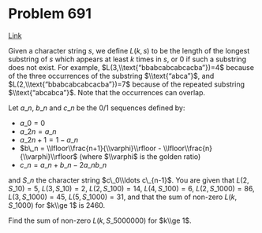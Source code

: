 # Problem 691

[Link](https://projecteuler.net/problem=691)

Given a character string $s$, we define $L(k,s)$ to be the length of the longest substring of $s$ which appears at least $k$ times in $s$, or $0$ if such a substring does not exist. For example, $L(3,\\text{“bbabcabcabcacba”})=4$ because of the three occurrences of the substring $\\text{“abca”}$, and $L(2,\\text{“bbabcabcabcacba”})=7$ because of the repeated substring $\\text{“abcabca”}$. Note that the occurrences can overlap.

Let $a\_n$, $b\_n$ and $c\_n$ be the $0/1$ sequences defined by:

*   $a\_0 = 0$
*   $a\_{2n} = a\_{n}$
*   $a\_{2n+1} = 1-a\_{n}$
*   $b\_n = \\lfloor\\frac{n+1}{\\varphi}\\rfloor - \\lfloor\\frac{n}{\\varphi}\\rfloor$ (where $\\varphi$ is the golden ratio)
*   $c\_n = a\_n + b\_n - 2a\_nb\_n$

and $S\_n$ the character string $c\_0\\ldots c\_{n-1}$. You are given that $L(2,S\_{10})=5$, $L(3,S\_{10})=2$, $L(2,S\_{100})=14$, $L(4,S\_{100})=6$, $L(2,S\_{1000})=86$, $L(3,S\_{1000}) = 45$, $L(5,S\_{1000}) = 31$, and that the sum of non-zero $L(k,S\_{1000})$ for $k\\ge 1$ is $2460$.

Find the sum of non-zero $L(k,S\_{5000000})$ for $k\\ge 1$.
